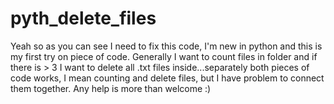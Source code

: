 # pyth_delete_files
Yeah so as you can see I need to fix this code, I'm new in python and this is my first try on piece of code. Generally I want to count files in folder and if there is > 3 I want to delete all .txt files inside...separately both pieces of code works, I mean counting and delete files, but I have problem to connect them together. Any help is more than welcome :)
